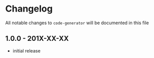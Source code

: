 # Changelog

All notable changes to `code-generator` will be documented in this file

## 1.0.0 - 201X-XX-XX

- initial release
